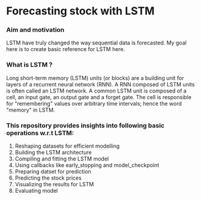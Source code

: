 # Forecasting stock with LSTM

### Aim and motivation
LSTM have truly changed the way sequential data is forecasted. My goal here is to create basic reference for LSTM here.

### What is LSTM ?
Long short-term memory (LSTM) units (or blocks) are a building unit for layers of a recurrent neural network (RNN). A RNN composed of LSTM units is often called an LSTM network. A common LSTM unit is composed of a cell, an input gate, an output gate and a forget gate. The cell is responsible for "remembering" values over arbitrary time intervals; hence the word "memory" in LSTM.

### This repository provides insights into following basic operations w.r.t LSTM:
1) Reshaping datasets for efficient modelling
2) Building the LSTM architecture
3) Compiling and fitting the LSTM model
4) Using callbacks like early_stopping and model_checkpoint
5) Preparing datset for prediction
6) Predicting the stock prices
7) Visualizing the results for LSTM
8) Evaluating model
